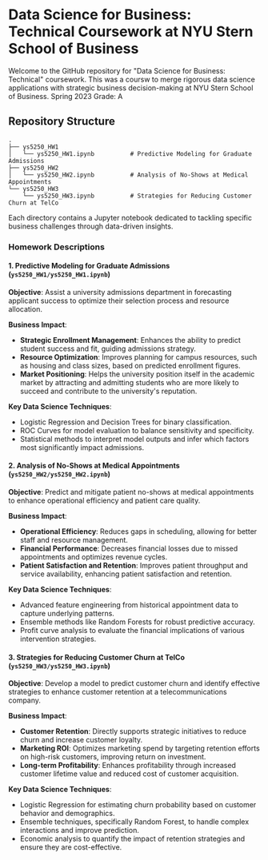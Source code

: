 # Data Science for Business: Technical Coursework at NYU Stern School of Business

Welcome to the GitHub repository for "Data Science for Business: Technical" coursework. This was a coursw to merge rigorous data science applications with strategic business decision-making at NYU Stern School of Business.
Spring 2023 
Grade: A
## Repository Structure

````
.
├── ys5250_HW1
│   └── ys5250_HW1.ipynb          # Predictive Modeling for Graduate Admissions
├── ys5250_HW2
│   └── ys5250_HW2.ipynb          # Analysis of No-Shows at Medical Appointments
└── ys5250_HW3
    └── ys5250_HW3.ipynb          # Strategies for Reducing Customer Churn at TelCo
````


Each directory contains a Jupyter notebook dedicated to tackling specific business challenges through data-driven insights.

### Homework Descriptions

#### 1. Predictive Modeling for Graduate Admissions (`ys5250_HW1/ys5250_HW1.ipynb`)

**Objective**: Assist a university admissions department in forecasting applicant success to optimize their selection process and resource allocation.

**Business Impact**:
- **Strategic Enrollment Management**: Enhances the ability to predict student success and fit, guiding admissions strategy.
- **Resource Optimization**: Improves planning for campus resources, such as housing and class sizes, based on predicted enrollment figures.
- **Market Positioning**: Helps the university position itself in the academic market by attracting and admitting students who are more likely to succeed and contribute to the university's reputation.

**Key Data Science Techniques**:
- Logistic Regression and Decision Trees for binary classification.
- ROC Curves for model evaluation to balance sensitivity and specificity.
- Statistical methods to interpret model outputs and infer which factors most significantly impact admissions.

#### 2. Analysis of No-Shows at Medical Appointments (`ys5250_HW2/ys5250_HW2.ipynb`)

**Objective**: Predict and mitigate patient no-shows at medical appointments to enhance operational efficiency and patient care quality.

**Business Impact**:
- **Operational Efficiency**: Reduces gaps in scheduling, allowing for better staff and resource management.
- **Financial Performance**: Decreases financial losses due to missed appointments and optimizes revenue cycles.
- **Patient Satisfaction and Retention**: Improves patient throughput and service availability, enhancing patient satisfaction and retention.

**Key Data Science Techniques**:
- Advanced feature engineering from historical appointment data to capture underlying patterns.
- Ensemble methods like Random Forests for robust predictive accuracy.
- Profit curve analysis to evaluate the financial implications of various intervention strategies.

#### 3. Strategies for Reducing Customer Churn at TelCo (`ys5250_HW3/ys5250_HW3.ipynb`)

**Objective**: Develop a model to predict customer churn and identify effective strategies to enhance customer retention at a telecommunications company.

**Business Impact**:
- **Customer Retention**: Directly supports strategic initiatives to reduce churn and increase customer loyalty.
- **Marketing ROI**: Optimizes marketing spend by targeting retention efforts on high-risk customers, improving return on investment.
- **Long-term Profitability**: Enhances profitability through increased customer lifetime value and reduced cost of customer acquisition.

**Key Data Science Techniques**:
- Logistic Regression for estimating churn probability based on customer behavior and demographics.
- Ensemble techniques, specifically Random Forest, to handle complex interactions and improve prediction.
- Economic analysis to quantify the impact of retention strategies and ensure they are cost-effective.







